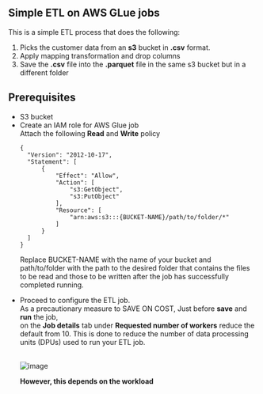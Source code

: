 ## Simple ETL on AWS GLue jobs
This is a simple ETL process that does the following:
<ol>
  <li> Picks the customer data from an <strong>s3</strong> bucket in <strong>.csv</strong> format.</li>
  <li> Apply mapping transformation and drop columns</li>
  <li> Save the <strong>.csv</strong> file into the <strong>.parquet</strong> file in the same s3 bucket but in a different folder</li>
</ol>

## Prerequisites
<ul>
  <li>S3 bucket</li>
  <li>Create an IAM role for AWS Glue job</li>
  Attach the following <strong>Read</strong> and <strong>Write</strong> policy
  
  ```
  {
    "Version": "2012-10-17",
    "Statement": [
        {
            "Effect": "Allow",
            "Action": [
                "s3:GetObject",
                "s3:PutObject"
            ],
            "Resource": [
                "arn:aws:s3:::{BUCKET-NAME}/path/to/folder/*"
            ]
        }
    ]
}

  ```

  Replace BUCKET-NAME with the name of your bucket and path/to/folder with the path to the desired folder that contains the files to be read and those to be written after the job has successfully completed running.
  <li>Proceed to configure the ETL job.</li>
  As a precautionary measure to SAVE ON COST, Just before  <strong>save</strong> and <strong>run</strong> the job, <br>
  on the <strong>Job details</strong> tab under <strong>Requested number of workers</strong> reduce the default from 10. This is done to reduce the number of data processing units (DPUs) used to run your ETL job. <br><br>

  ![image](https://github.com/Ndarugaa/Automated-customer-data-ETL-on-AWS/assets/68260816/20f75abb-74d9-4168-8f85-6fa2a8ec14a1)

  **However, this depends on the workload**
